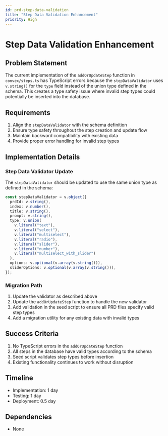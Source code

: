 ```yaml
---
id: prd-step-data-validation
title: "Step Data Validation Enhancement"
priority: High
---
```


# Step Data Validation Enhancement

## Problem Statement

The current implementation of the `addOrUpdateStep` function in `convex/steps.ts` has TypeScript errors because the `stepDataValidator` uses `v.string()` for the `type` field instead of the union type defined in the schema. This creates a type safety issue where invalid step types could potentially be inserted into the database.

## Requirements

1. Align the `stepDataValidator` with the schema definition
2. Ensure type safety throughout the step creation and update flow
3. Maintain backward compatibility with existing data
4. Provide proper error handling for invalid step types

## Implementation Details

### Step Data Validator Update

The `stepDataValidator` should be updated to use the same union type as defined in the schema:

```typescript
const stepDataValidator = v.object({
  prdId: v.string(),
  index: v.number(),
  title: v.string(),
  prompt: v.string(),
  type: v.union(
    v.literal("text"),
    v.literal("select"),
    v.literal("multiselect"),
    v.literal("radio"),
    v.literal("slider"),
    v.literal("number"),
    v.literal("multiselect_with_slider")
  ),
  options: v.optional(v.array(v.string())),
  sliderOptions: v.optional(v.array(v.string())),
});
```

### Migration Path

1. Update the validator as described above
2. Update the `addOrUpdateStep` function to handle the new validator
3. Add validation in the seed script to ensure all PRD files specify valid step types
4. Add a migration utility for any existing data with invalid types

## Success Criteria

1. No TypeScript errors in the `addOrUpdateStep` function
2. All steps in the database have valid types according to the schema
3. Seed script validates step types before insertion
4. Existing functionality continues to work without disruption

## Timeline

- Implementation: 1 day
- Testing: 1 day
- Deployment: 0.5 day

## Dependencies

- None 
